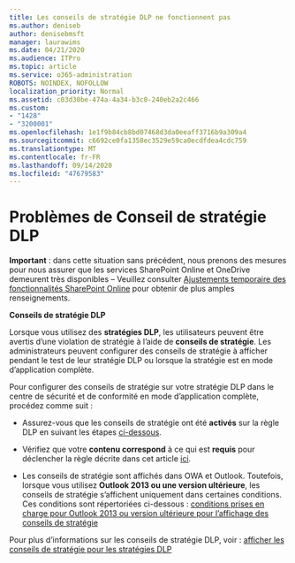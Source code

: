 ```yaml
---
title: Les conseils de stratégie DLP ne fonctionnent pas
ms.author: deniseb
author: denisebmsft
manager: laurawims
ms.date: 04/21/2020
ms.audience: ITPro
ms.topic: article
ms.service: o365-administration
ROBOTS: NOINDEX, NOFOLLOW
localization_priority: Normal
ms.assetid: c03d30be-474a-4a34-b3c0-240eb2a2c466
ms.custom:
- "1428"
- "3200001"
ms.openlocfilehash: 1e1f9b84cb8bd07468d3da0eeaff3716b9a309a4
ms.sourcegitcommit: c6692ce0fa1358ec3529e59ca0ecdfdea4cdc759
ms.translationtype: MT
ms.contentlocale: fr-FR
ms.lasthandoff: 09/14/2020
ms.locfileid: "47679583"
---
```

# <a name="dlp-policy-tip-issues"></a>Problèmes de Conseil de stratégie DLP

**Important** : dans cette situation sans précédent, nous prenons des mesures pour nous assurer que les services SharePoint Online et OneDrive demeurent très disponibles – Veuillez consulter [Ajustements temporaire des fonctionnalités SharePoint Online](https://aka.ms/ODSPAdjustments) pour obtenir de plus amples renseignements.

**Conseils de stratégie DLP**

Lorsque vous utilisez des **stratégies DLP**, les utilisateurs peuvent être avertis d’une violation de stratégie à l’aide de **conseils de stratégie**. Les administrateurs peuvent configurer des conseils de stratégie à afficher pendant le test de leur stratégie DLP ou lorsque la stratégie est en mode d’application complète.
  
Pour configurer des conseils de stratégie sur votre stratégie DLP dans le centre de sécurité et de conformité en mode d’application complète, procédez comme suit :
  
- Assurez-vous que les conseils de stratégie ont été **activés** sur la règle DLP en suivant les étapes [ci-dessous](https://docs.microsoft.com/microsoft-365/compliance/use-notifications-and-policy-tips).

- Vérifiez que votre **contenu correspond** à ce qui est **requis** pour déclencher la règle décrite dans cet article [ici](https://docs.microsoft.com/microsoft-365/compliance/sensitive-information-type-entity-definitions).

- Les conseils de stratégie sont affichés dans OWA et Outlook. Toutefois, lorsque vous utilisez **Outlook 2013 ou une version ultérieure**, les conseils de stratégie s’affichent uniquement dans certaines conditions. Ces conditions sont répertoriées ci-dessous : [conditions prises en charge pour Outlook 2013 ou version ultérieure pour l’affichage des conseils de stratégie](https://docs.microsoft.com/microsoft-365/compliance/use-notifications-and-policy-tips)

Pour plus d’informations sur les conseils de stratégie DLP, voir : [afficher les conseils de stratégie pour les stratégies DLP](https://docs.microsoft.com/microsoft-365/compliance/use-notifications-and-policy-tips)
  